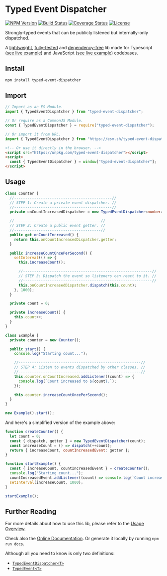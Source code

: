 # Typed Event Dispatcher

[![NPM Version](https://img.shields.io/npm/v/typed-event-dispatcher.svg?style=flat)](https://www.npmjs.org/package/typed-event-dispatcher)
[![Build Status](https://img.shields.io/github/workflow/status/felladrin/typed-event-dispatcher/Build%20and%20Test)](https://github.com/felladrin/typed-event-dispatcher/actions?query=workflow%3A%22Build+and+Test%22)
[![Coverage Status](https://coveralls.io/repos/github/felladrin/typed-event-dispatcher/badge.svg?branch=master)](https://coveralls.io/github/felladrin/typed-event-dispatcher?branch=master)
[![License](https://img.shields.io/github/license/felladrin/typed-event-dispatcher)](http://victor.mit-license.org/)

Strongly-typed events that can be publicly listened but internally-only dispatched.

A [lightweight](https://bundlephobia.com/result?p=typed-event-dispatcher), [fully-tested](https://coveralls.io/github/felladrin/typed-event-dispatcher) and [dependency-free](https://www.npmjs.com/package/typed-event-dispatcher) lib made for Typescript ([see live example](https://repl.it/@victornogueira/typed-event-dispatcher-typescript-example)) and JavaScript ([see live example](https://repl.it/@victornogueira/typed-event-dispatcher-javascript-example)) codebases.

## Install

```sh
npm install typed-event-dispatcher
```

## Import

```ts
// Import as an ES Module.
import { TypedEventDispatcher } from "typed-event-dispatcher";
```

```js
// Or require as a CommonJS Module.
const { TypedEventDispatcher } = require("typed-event-dispatcher");
```

```ts
// Or import it from URL.
import { TypedEventDispatcher } from "https://esm.sh/typed-event-dispatcher";
```

```html
<!-- Or use it directly in the browser. -->
<script src="https://unpkg.com/typed-event-dispatcher"></script>
<script>
  const { TypedEventDispatcher } = window["typed-event-dispatcher"];
</script>
```

## Usage

```ts
class Counter {
  //--------------------------------------------//
  // STEP 1: Create a private event dispatcher. //
  //--------------------------------------------//
  private onCountIncreasedDispatcher = new TypedEventDispatcher<number>();

  //---------------------------------------//
  // STEP 2: Create a public event getter. //
  //---------------------------------------//
  public get onCountIncreased() {
    return this.onCountIncreasedDispatcher.getter;
  }

  public increaseCountOncePerSecond() {
    setInterval(() => {
      this.increaseCount();

      //----------------------------------------------------------//
      // STEP 3: Dispatch the event so listeners can react to it. //
      //----------------------------------------------------------//
      this.onCountIncreasedDispatcher.dispatch(this.count);
    }, 1000);
  }

  private count = 0;

  private increaseCount() {
    this.count++;
  }
}

class Example {
  private counter = new Counter();

  public start() {
    console.log("Starting count...");

    //-------------------------------------------------------//
    // STEP 4: Listen to events dispatched by other classes. //
    //-------------------------------------------------------//
    this.counter.onCountIncreased.addListener((count) => {
      console.log(`Count increased to ${count}.`);
    });

    this.counter.increaseCountOncePerSecond();
  }
}

new Example().start();
```

And here's a simplified version of the example above:

```js
function createCounter() {
  let count = 0;
  const { dispatch, getter } = new TypedEventDispatcher(count);
  const increaseCount = () => dispatch(++count);
  return { increaseCount, countIncreasedEvent: getter };
}

function startExample() {
  const { increaseCount, countIncreasedEvent } = createCounter();
  console.log("Starting count...");
  countIncreasedEvent.addListener((count) => console.log(`Count increased to ${count}.`));
  setInterval(increaseCount, 1000); 
}

startExample();
```

## Further Reading

For more details about how to use this lib, please refer to the [Usage Overview](./readme-too.md).

Check also the [Online Documentation](https://felladrin.github.io/typed-event-dispatcher/index.html). Or generate it locally by running `npm run docs`.

Although all you need to know is only two definitions:

- [`TypedEventDispatcher<T>`](https://felladrin.github.io/typed-event-dispatcher/classes/_typed_event_dispatcher_.typedeventdispatcher.html)
- [`TypedEvent<T>`](https://felladrin.github.io/typed-event-dispatcher/modules/_typed_event_dispatcher_.html#typedevent)
